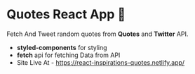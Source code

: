 # Quotes React App 📜

Fetch And Tweet random quotes from **Quotes** and **Twitter** API.

- **styled-components** for styling
- **fetch** api for fetching Data from API
- Site Live At - https://react-inspirations-quotes.netlify.app/

